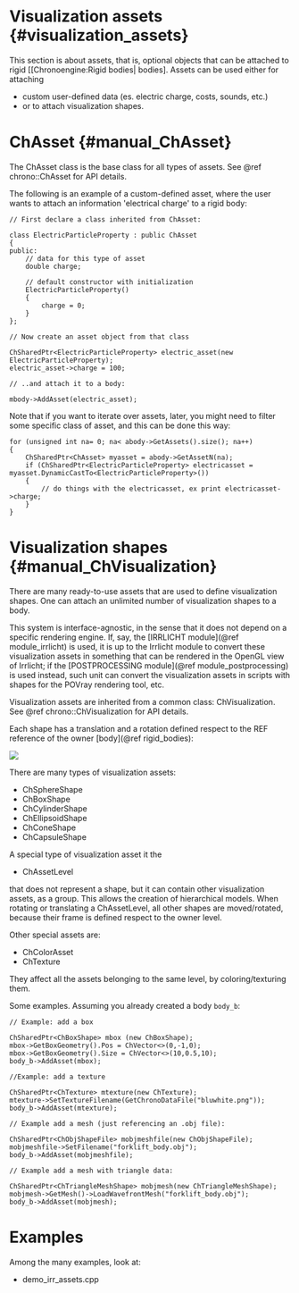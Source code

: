 
Visualization assets      {#visualization_assets}
====================

This section is about assets, that is, optional objects that can be attached to rigid [[Chronoengine:Rigid bodies| bodies]. 
Assets can be used either for attaching 
* custom user-defined data (es. electric charge, costs, sounds, etc.) 
* or to attach visualization shapes.


# ChAsset    {#manual_ChAsset}

The ChAsset class is the base class for all types of assets. 
See @ref chrono::ChAsset for API details.

The following is an example of a custom-defined asset, 
where the user wants to attach an information 'electrical charge' 
to a rigid body:

~~~{.cpp}
// First declare a class inherited from ChAsset:

class ElectricParticleProperty : public ChAsset
{ 
public:
	// data for this type of asset 
	double charge;
	
	// default constructor with initialization
	ElectricParticleProperty()
	{
		charge = 0;
	}
};

// Now create an asset object from that class 

ChSharedPtr<ElectricParticleProperty> electric_asset(new ElectricParticleProperty); 
electric_asset->charge = 100;

// ..and attach it to a body:

mbody->AddAsset(electric_asset);
~~~


Note that if you want to iterate over assets, later, 
you might need to filter some specific class of asset, 
and this can be done this way:

~~~{.cpp}
for (unsigned int na= 0; na< abody->GetAssets().size(); na++)
{
	ChSharedPtr<ChAsset> myasset = abody->GetAssetN(na);
	if (ChSharedPtr<ElectricParticleProperty> electricasset = myasset.DynamicCastTo<ElectricParticleProperty>())
	{
		// do things with the electricasset, ex print electricasset->charge;				
	}
}
~~~

# Visualization shapes     {#manual_ChVisualization}

There are many ready-to-use assets that are used to define visualization shapes.
One can attach an unlimited number of visualization shapes to a body.

This system is interface-agnostic, in the sense that it does not 
depend on a specific rendering engine. If, say, the [IRRLICHT module](@ref module_irrlicht) is used, 
it is up to the Irrlicht module to convert these visualization assets 
in something that can be rendered in the OpenGL view of Irrlicht; 
if the [POSTPROCESSING module](@ref module_postprocessing) is used instead, such unit can convert 
the visualization assets in scripts with shapes for the POVray rendering tool, etc.

Visualization assets are inherited from a common class: ChVisualization.
See @ref chrono::ChVisualization for API details.

Each shape has a translation and a rotation defined respect to the REF reference 
of the owner [body](@ref rigid_bodies):

![](pic_ChAsset.png)

There are many types of visualization assets:

- ChSphereShape
- ChBoxShape
- ChCylinderShape
- ChEllipsoidShape
- ChConeShape
- ChCapsuleShape

A special type of visualization asset it the

- ChAssetLevel

that does not represent a shape, but it can contain other 
visualization assets, as a group. This allows the creation 
of hierarchical models. When rotating or translating a ChAssetLevel, 
all other shapes are moved/rotated, because their frame is 
defined respect to the owner level.

Other special assets are:

- ChColorAsset
- ChTexture

They affect all the assets belonging to the same level, by coloring/texturing them.

Some examples. Assuming you already created a body ```body_b```:

~~~{.cpp}
// Example: add a box

ChSharedPtr<ChBoxShape> mbox (new ChBoxShape);
mbox->GetBoxGeometry().Pos = ChVector<>(0,-1,0);
mbox->GetBoxGeometry().Size = ChVector<>(10,0.5,10);
body_b->AddAsset(mbox);	

//Example: add a texture

ChSharedPtr<ChTexture> mtexture(new ChTexture);
mtexture->SetTextureFilename(GetChronoDataFile("bluwhite.png"));
body_b->AddAsset(mtexture);

// Example add a mesh (just referencing an .obj file):

ChSharedPtr<ChObjShapeFile> mobjmeshfile(new ChObjShapeFile);
mobjmeshfile->SetFilename("forklift_body.obj");
body_b->AddAsset(mobjmeshfile);

// Example add a mesh with triangle data:

ChSharedPtr<ChTriangleMeshShape> mobjmesh(new ChTriangleMeshShape);
mobjmesh->GetMesh()->LoadWavefrontMesh("forklift_body.obj");
body_b->AddAsset(mobjmesh);
~~~


# Examples

Among the many examples, look at:

- demo_irr_assets.cpp






